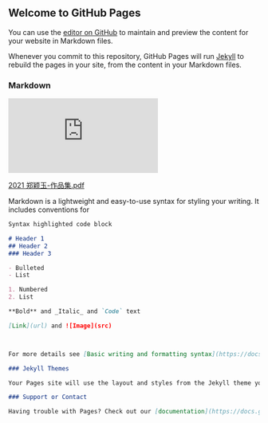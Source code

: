 ## Welcome to GitHub Pages

You can use the [editor on GitHub](https://github.com/xiaohuihuise/My-profile/edit/main/docs/index.md) to maintain and preview the content for your website in Markdown files.

Whenever you commit to this repository, GitHub Pages will run [Jekyll](https://jekyllrb.com/) to rebuild the pages in your site, from the content in your Markdown files.


### Markdown
<embed src="https://github.com/xiaohuihuise/My-profile/blob/main/2021%20%E9%83%91%E9%A2%96%E7%8E%89-%E4%BD%9C%E5%93%81%E9%9B%86.pdf" type="application/pdf" />

[2021 郑颖玉-作品集.pdf](https://github.com/xiaohuihuise/My-profile/files/7507540/2021.-.pdf)

Markdown is a lightweight and easy-to-use syntax for styling your writing. It includes conventions for

```markdown
Syntax highlighted code block

# Header 1
## Header 2
### Header 3

- Bulleted
- List

1. Numbered
2. List

**Bold** and _Italic_ and `Code` text

[Link](url) and ![Image](src)



For more details see [Basic writing and formatting syntax](https://docs.github.com/en/github/writing-on-github/getting-started-with-writing-and-formatting-on-github/basic-writing-and-formatting-syntax).

### Jekyll Themes

Your Pages site will use the layout and styles from the Jekyll theme you have selected in your [repository settings](https://github.com/xiaohuihuise/My-profile/settings/pages). The name of this theme is saved in the Jekyll `_config.yml` configuration file.

### Support or Contact

Having trouble with Pages? Check out our [documentation](https://docs.github.com/categories/github-pages-basics/) or [contact support](https://support.github.com/contact) and we’ll help you sort it out.
